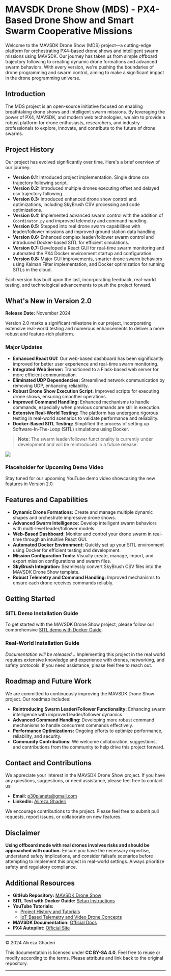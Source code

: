 
# MAVSDK Drone Show (MDS) - PX4-Based Drone Show and Smart Swarm Cooperative Missions

Welcome to the MAVSDK Drone Show (MDS) project—a cutting-edge platform for orchestrating PX4-based drone shows and intelligent swarm missions using MAVSDK. Our journey has taken us from simple offboard trajectory following to creating dynamic drone formations and advanced swarm behaviors. With every version, we're pushing the boundaries of drone programming and swarm control, aiming to make a significant impact in the drone programming universe.

## Introduction

The MDS project is an open-source initiative focused on enabling breathtaking drone shows and intelligent swarm missions. By leveraging the power of PX4, MAVSDK, and modern web technologies, we aim to provide a robust platform for drone enthusiasts, researchers, and industry professionals to explore, innovate, and contribute to the future of drone swarms.

## Project History

Our project has evolved significantly over time. Here's a brief overview of our journey:

- **Version 0.1:** Introduced project implementation. Single drone csv trajectory following script.
- **Version 0.2:** Introduced multiple drones executing offset and delayed csv trajectory following.
- **Version 0.3:** Introduced enhanced drone show control and optimizations, including SkyBrush CSV processing and code optimizations.
- **Version 0.4:** Implemented advanced swarm control with the addition of `Coordinator.py` and improved telemetry and command handling.
- **Version 0.5:** Stepped into real drone swarm capabilities with leader/follower missions and improved ground station data handling.
- **Version 0.6:** Enhanced complex leader/follower swarm control and introduced Docker-based SITL for efficient simulations.
- **Version 0.7:** Developed a React GUI for real-time swarm monitoring and automated the PX4 Docker environment startup and configuration.
- **Version 0.8:** Major GUI improvements, smarter drone swarm behaviors using Kalman Filter implementation, and Docker optimization for running SITLs in the cloud.

Each version has built upon the last, incorporating feedback, real-world testing, and technological advancements to push the project forward.

## What's New in Version 2.0

**Release Date:** November 2024

Version 2.0 marks a significant milestone in our project, incorporating extensive real-world testing and numerous enhancements to deliver a more robust and feature-rich platform.

### Major Updates

- **Enhanced React GUI:** Our web-based dashboard has been significantly improved for better user experience and real-time swarm monitoring.
- **Integrated Web Server:** Transitioned to a Flask-based web server for more efficient communication.
- **Eliminated UDP Dependencies:** Streamlined network communication by removing UDP, enhancing reliability.
- **Robust Drone Show Execution Script:** Improved scripts for executing drone shows, ensuring smoother operations.
- **Improved Command Handling:** Enhanced mechanisms to handle commands, especially when previous commands are still in execution.
- **Extensive Real-World Testing:** The platform has undergone rigorous testing in real-world scenarios to validate performance and reliability.
- **Docker-Based SITL Testing:** Simplified the process of setting up Software-In-The-Loop (SITL) simulations using Docker.

> **Note:** The swarm leader/follower functionality is currently under development and will be reintroduced in a future release.

<a  href="https://youtu.be/E0xijEuTKtU"  target="_blank"><img  src="https://github.com/alireza787b/mavsdk_drone_show/assets/30341941/823ddf04-78dd-47a9-9036-809cd8da1c5b"  style="width=300px"  /></a>

### Placeholder for Upcoming Demo Video

Stay tuned for our upcoming YouTube demo video showcasing the new features in Version 2.0.

## Features and Capabilities

- **Dynamic Drone Formations:** Create and manage multiple dynamic shapes and orchestrate impressive drone shows.
- **Advanced Swarm Intelligence:** Develop intelligent swarm behaviors with multi-level leader/follower models.
- **Web-Based Dashboard:** Monitor and control your drone swarm in real-time through an intuitive React GUI.
- **Automated Docker Environment:** Quickly set up your SITL environment using Docker for efficient testing and development.
- **Mission Configuration Tools:** Visually create, manage, import, and export mission configurations and swarm files.
- **SkyBrush Integration:** Seamlessly convert SkyBrush CSV files into the MAVSDK Drone Show template.
- **Robust Telemetry and Command Handling:** Improved mechanisms to ensure each drone receives commands reliably.

## Getting Started


### SITL Demo Installation Guide
To get started with the MAVSDK Drone Show project, please follow our comprehensive [SITL demo with Docker Guide](https://github.com/alireza787b/mavsdk_drone_show/blob/main/docs/v2.0_doc_sitl_demo.md).


### Real-World Installation Guide
*Documentation will be released...*
Implementing this project in the real world requires extensive knowledge and experience with drones, networking, and safety protocols. If you need assistance, please feel free to reach out.


## Roadmap and Future Work

We are committed to continuously improving the MAVSDK Drone Show project. Our roadmap includes:

- **Reintroducing Swarm Leader/Follower Functionality:** Enhancing swarm intelligence with improved leader/follower dynamics.
- **Advanced Command Handling:** Developing more robust command mechanisms to handle concurrent commands effectively.
- **Performance Optimizations:** Ongoing efforts to optimize performance, reliability, and security.
- **Community Contributions:** We welcome collaboration, suggestions, and contributions from the community to help drive this project forward.

## Contact and Contributions

We appreciate your interest in the MAVSDK Drone Show project. If you have any questions, suggestions, or need assistance, please feel free to contact us:

- **Email:** [p30planets@gmail.com](mailto:p30planets@gmail.com)
- **LinkedIn:** [Alireza Ghaderi](https://www.linkedin.com/in/alireza787b/)

We encourage contributions to the project. Please feel free to submit pull requests, report issues, or collaborate on new features.

## Disclaimer

**Using offboard mode with real drones involves risks and should be approached with caution.** Ensure you have the necessary expertise, understand safety implications, and consider failsafe scenarios before attempting to implement this project in real-world settings. Always prioritize safety and regulatory compliance.

## Additional Resources

- **GitHub Repository:** [MAVSDK Drone Show](https://github.com/alireza787b/mavsdk_drone_show)
- **SITL Test with Docker Guide:** [Setup Instructions](https://github.com/alireza787b/mavsdk_drone_show/blob/main/docs/v2.0_doc_sitl_demo.md)
- **YouTube Tutorials:**
  - [Project History and Tutorials](https://www.youtube.com/playlist?list=PLVZvZdBQdm_7ViwRhUFrmLFpFkP3VSakk)
  - [IoT-Based Telemetry and Video Drone Concepts](https://www.youtube.com/playlist?list=PLVZvZdBQdm_7E_wxfXWKyZoaK7yucl6w4)
- **MAVSDK Documentation:** [Official Docs](https://mavsdk.mavlink.io/main/en/)
- **PX4 Autopilot:** [Official Site](https://px4.io/)

---

© 2024 Alireza Ghaderi

This documentation is licensed under **CC BY-SA 4.0**. Feel free to reuse or modify according to the terms. Please attribute and link back to the original repository.

---